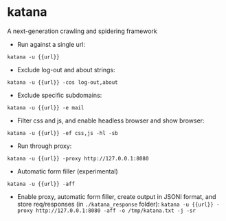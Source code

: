 # katana
A next-generation crawling and spidering framework

- Run against a single url:

`katana -u {{url}}`

- Exclude log-out and about strings: 

`katana -u {{url}} -cos log-out,about`


- Exclude specific subdomains:

`katana -u {{url}} -e mail`

- Filter css and js, and enable headless browser and show browser: 

`katana -u {{url}} -ef css,js -hl -sb`


- Run through proxy: 

`katana -u {{url}} -proxy http://127.0.0.1:8080`

 - Automatic form filler (experimental)

 `katana -u {{url}} -aff`

- Enable proxy, automatic form filler, create output in JSONl format, and store req/responses (in `./katana_response` folder):
`katana -u {{url}} -proxy http://127.0.0.1:8080 -aff -o /tmp/katana.txt -j -sr`